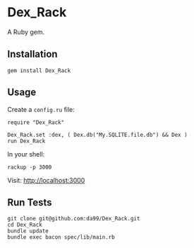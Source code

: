 
Dex\_Rack
================

A Ruby gem.

Installation
------------

    gem install Dex_Rack

Usage
------

Create a `config.ru` file:

    require "Dex_Rack"

    Dex_Rack.set :dex, ( Dex.db("My.SQLITE.file.db") && Dex )
    run Dex_Rack

In your shell:

    rackup -p 3000

Visit: [http://localhost:3000](http://localhost:3000)

Run Tests
---------

    git clone git@github.com:da99/Dex_Rack.git
    cd Dex_Rack
    bundle update
    bundle exec bacon spec/lib/main.rb


